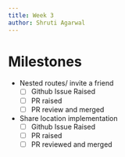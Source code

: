```yaml
---
title: Week 3
author: Shruti Agarwal
---
```

<!--

-->
# Milestones
- Nested routes/ invite a friend
	- [ ] Github Issue Raised
	- [ ] PR raised
	- [ ] PR review and merged
- Share location implementation
	- [ ] Github Issue Raised
	- [ ] PR raised
	- [ ] PR reviewed and merged